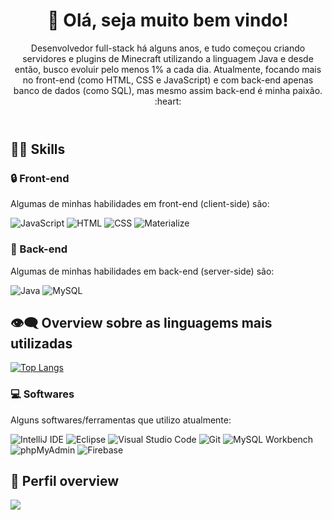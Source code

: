 <header> 
  <h1>👋 Olá, seja muito bem vindo!</h1>
  <p>Desenvolvedor full-stack há alguns anos, e tudo começou criando servidores e plugins de Minecraft utilizando a linguagem Java e desde então, busco evoluir pelo menos 1% a cada dia. Atualmente, focando mais no front-end (como HTML, CSS e JavaScript) e com back-end apenas banco de dados (como SQL), mas mesmo assim back-end é minha paixão. :heart: </p>
</header>

<h2> 👨‍💻 Skills</h2>
<h3>🔒 Front-end</h3>
<p>Algumas de minhas habilidades em front-end (client-side) são:</p>
  
![JavaScript](https://img.shields.io/badge/JavaScript-323330?style=for-the-badge&logo=javascript&logoColor=F7DF1E)
![HTML](https://img.shields.io/badge/HTML%205-323330?style=for-the-badge&logo=html5)
![CSS](https://img.shields.io/badge/CSS3-323330?style=for-the-badge&logo=css3&logoColor=007ACC)
![Materialize](https://img.shields.io/badge/Materialize%20(Google)-323330?style=for-the-badge&logo=google&logoColor=FF3366)

<h3>🔐 Back-end</h3>
<p> Algumas de minhas habilidades em back-end (server-side) são: </p>

![Java](https://img.shields.io/badge/Java-323330?style=for-the-badge&logo=java&logoColor=E34F26)
![MySQL](https://img.shields.io/badge/MySQL-323330?style=for-the-badge&logo=mysql)

<h2> 👁‍🗨 Overview sobre as linguagems mais utilizadas </h2>

[![Top Langs](https://github-readme-stats.vercel.app/api/top-langs/?username=vinicius-goncalves&layout=compact&theme=tokyonight)](https://github.com/vinicius-goncalves/github-readme-stats)
 
<h3>💻 Softwares</h3>
<p> Alguns softwares/ferramentas que utilizo atualmente: </p>

![IntelliJ IDE](https://img.shields.io/badge/IntelliJ_IDEA-323330?style=for-the-badge&logo=intellij-idea)
![Eclipse](https://img.shields.io/badge/Eclipse_IDE-323330?style=for-the-badge&logo=eclipse&logoColor=5C2D91)
![Visual Studio Code](https://img.shields.io/badge/Visual_Studio_Code-323330?style=for-the-badge&logo=visual%20studio%20code&logoColor=0078D4)
![Git](https://img.shields.io/badge/Git-323330?style=for-the-badge&logo=git)
![MySQL Workbench](https://img.shields.io/badge/MySQL_Workbench-323330?style=for-the-badge&logo=mysql)
![phpMyAdmin](https://img.shields.io/badge/phpMyAdmin-323330?style=for-the-badge&logo=phpMyAdmin)
![Firebase](https://img.shields.io/badge/Firebase-323330?style=for-the-badge&logo=firebase)

<h2>🤗 Perfil overview</h2>

![](https://github-readme-stats.vercel.app/api?username=vinicius-goncalves&show_icons=true&theme=github_dark)
